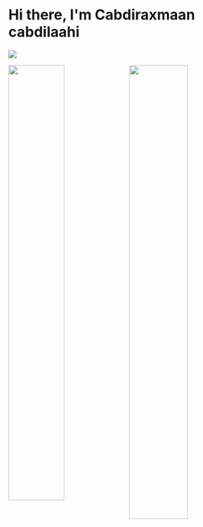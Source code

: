 # Hi there, I'm Cabdiraxmaan cabdilaahi

![](https://komarev.com/ghpvc/?username=your-github-kaltouncadey&color=blueviolet&style=flat-square)

<img width="47%" align="left" src="http://github-readme-streak-stats.herokuapp.com/?user=kaltouncadey&theme=shades-of-purple&hide_border=true&date_format=j%20M%5B%20Y%5D" />
<img align="left" width="48%" src="https://github-readme-stats.vercel.app/api/top-langs/?username=kaltouncadey&layout=compact" />


<br />

<br />

